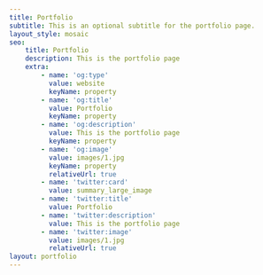 ```yaml
---
title: Portfolio
subtitle: This is an optional subtitle for the portfolio page.
layout_style: mosaic
seo:
    title: Portfolio
    description: This is the portfolio page
    extra:
        - name: 'og:type'
          value: website
          keyName: property
        - name: 'og:title'
          value: Portfolio
          keyName: property
        - name: 'og:description'
          value: This is the portfolio page
          keyName: property
        - name: 'og:image'
          value: images/1.jpg
          keyName: property
          relativeUrl: true
        - name: 'twitter:card'
          value: summary_large_image
        - name: 'twitter:title'
          value: Portfolio
        - name: 'twitter:description'
          value: This is the portfolio page
        - name: 'twitter:image'
          value: images/1.jpg
          relativeUrl: true
layout: portfolio
---
```

